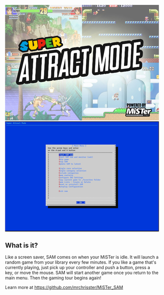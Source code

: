 ![alt text](https://github.com/mrchrisster/attract_mode/blob/main/Media/mister-sam-logo02.jpg)
![alt text](https://github.com/mrchrisster/attract_mode/blob/main/Media/sam_menu.png)

## What is it?
Like a screen saver, SAM comes on when your MiSTer is idle. It will launch a random game from your library every few minutes. If you like a game that's currently playing, just pick up your controller and push a button, press a key, or move the mouse. SAM will start another game once you return to the main menu. Then the gaming tour begins again!

Learn more at https://github.com/mrchrisster/MiSTer_SAM

